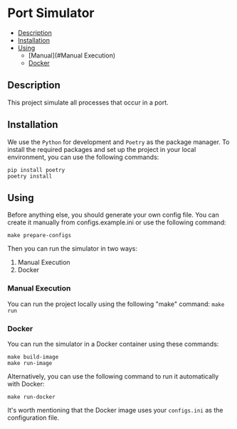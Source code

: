 # Port Simulator

- [Description](#Description)
- [Installation](#Installation)
- [Using](#Using)
  - [Manual](#Manual Execution)
  - [Docker](#Docker)

## Description
This project simulate all processes that occur in a port.

## Installation
We use the `Python` for development and `Poetry` as the package manager.
To install the required packages and set up the project in your local environment, you can use the following commands:

```shell
pip install poetry
poetry install
```

## Using
Before anything else, you should generate your own config file. You can create it manually from configs.example.ini 
or use the following command:
```shell
make prepare-configs
```
Then you can run  the simulator in two ways:
1. Manual Execution
2. Docker

### Manual Execution
You can run the project locally using the following "make" command:
`make run`

### Docker
You can run the simulator in a Docker container using these commands:
```shell
make build-image
make run-image
```
Alternatively, you can use the following command to run it automatically with Docker:
```shell
make run-docker
```
It's worth mentioning that the Docker image uses your `configs.ini` as the configuration file.
